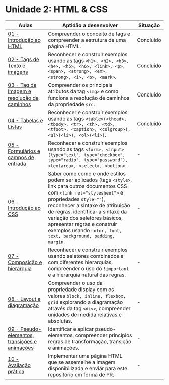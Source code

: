# Unidade 2: HTML & CSS

| Aulas                                                 | Aptidão a desenvolver                                                                                                                                                                                                                                                                                                                                                    | Situação  |
|-------------------------------------------------------|--------------------------------------------------------------------------------------------------------------------------------------------------------------------------------------------------------------------------------------------------------------------------------------------------------------------------------------------------------------------------|-----------|
| [01 - Introdução ao HTML](a01/)                       | Compreender o conceito de tags e compreender a estrutura de uma página HTML.                                                                                                                                                                                                                                                                                             | Concluído |
| [02 - Tags de Texto e imagens](a02/)                  | Reconhecer e construir exemplos usando as tags ```<h1>, <h2>, <h3>, <h4>, <h5>, <h6>, <link>, <p>, <span>, <strong>, <em>, <strong>, <i>, <b>, <mark>```.                                                                                                                                                                                                                | Concluído |
| [03 - Tag de Imagem e resolução de caminhos](a03/)    | Compreender os principais atributos da tag `<img>` e como funciona a resolução de caminhos da propriedade `src`.                                                                                                                                                                                                                                                         | Concluído |
| [04 - Tabelas e Listas](a04/)                         | Reconhecer e construir exemplos usando as tags ```<table>(<thead>, <tbody>, <tr>, <th>, <td>, <tfoot>, <caption>, <colgroup>), <ul>(<li>), <ol>(<li>)```.                                                                                                                                                                                                                | Concluído |
| [05 - Formulários e campos de entrada](a05/)          | Reconhecer e construir exemplos usando as tags ```<form>, <input>(type="text", type="checkbox", type="radio", type="password"), <textarea>, <select>, <button>```.                                                                                                                                                                                                       | -         |
| [06 - Introdução ao CSS](a06/)                        | Saber como como e onde estilos podem ser aplicados (tags `<style>`, link para outros documentos CSS com `<link rel="stylesheet">` e propriedades `style=""`), reconhecer a sintaxe de atribuição de regras, identificar a sintaxe da variação dos seletores básicos, apresentar regras e construir exemplos usando ```color, font, text, background, padding, margin```. | -         |
| [07 - Composição e hierarquia](a07/)                  | Reconhecer e construir exemplos usando seletores combinados e com diferentes hierarquias, compreender o uso do `!important` e a hierarquia natural das regras.                                                                                                                                                                                                           | -         |
| [08 - Layout e diagramação](a07/)                     | Compreender o uso da propriedade display com os valores ```block, inline, flexbox, grid``` explorando a diagramação através da tag `<div>`, compreender unidades de medida relativas e absolutas.                                                                                                                                                                        | -         |
| [09 - Pseudo-elementos, transições e animações](a08/) | Identificar e aplicar pseudo-elementos, compreender princípios regras de transformação, transição e animações.                                                                                                                                                                                                                                                           | -         |
| [10 - Avaliação prática](a10/)                        | Implementar uma página HTML que se assemelhe a imagem disponibilizada e enviar para este repositório em forma de PR.                                                                                                                                                                                                                                                     | -         |
